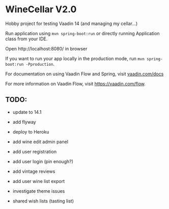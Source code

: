 # WineCellar V2.0

Hobby project for testing Vaadin 14 (and managing my cellar...)

Run application using `mvn spring-boot:run` or directly running Application class from your IDE. 

Open http://localhost:8080/ in browser

If you want to run your app locally in the production mode, run `mvn spring-boot:run -Pproduction`.

For documentation on using Vaadin Flow and Spring, visit [vaadin.com/docs](https://vaadin.com/docs/flow/spring/tutorial-spring-basic.html)

For more information on Vaadin Flow, visit https://vaadin.com/flow.

## TODO:

- update to 14.1

- add flyway
- deploy to Heroku

- add wine edit admin panel
- add user registration
- add user login (pin enough?)
- add vintage reviews
- add user wine list export
- investigate theme issues
- shared wish lists (tasting list)
